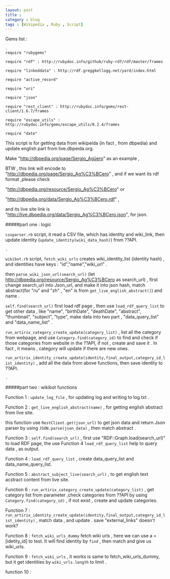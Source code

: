 ```yaml
---
layout: post
title : 
category : blog
tags : [Wikipedia , Ruby , Script]
---
```


 Gems list : 

    .
    require "rubygems"

    require "rdf" : http://rubydoc.info/github/ruby-rdf/rdf/master/frames

    require "linkeddata" : http://rdf.greggkellogg.net/yard/index.html

    require "active_record"

    require "uri"

    require "json"

    require "rest_client" : http://rubydoc.info/gems/rest-client/1.6.7/frames

    require "escape_utils" : http://rubydoc.info/gems/escape_utils/0.2.4/frames

    require "date"

This script is for getting data from wikipeida (in fact , from dbpedia) and update english part from live.dbpeida.org.

Make "http://dbpedia.org/page/Sergio_Agüero" as an example ,

BTW , this link will encode to "http://dbpedia.org/page/Sergio_Ag%C3%BCero" , and if we want its rdf format ,please  check  

"http://dbpedia.org/resource/Sergio_Ag%C3%BCero" or 

"http://dbpedia.org/data/Sergio_Ag%C3%BCero.rdf" , 

 and its live site link is  "http://live.dbpedia.org/data/Sergio_Ag%C3%BCero.json", for json.

#####part one : logic

`csvparser.rb` script, it read a CSV file, which has identity and wiki_link, then update identity (`update_identity(wiki_data_hash)`) from ??API.  

    .

`wikibot.rb` script, `fetch_wiki_urls` creates wiki_identity_list (identity hash) , and identities  have keys : "id","name","wiki_url" . 

 then `parse_wiki_json_url(search_url)` (let http://dbpedia.org/resource/Sergio_Ag%C3%BCero as search_url) , first change search_url into Json_url, and make it into json hash, match abstract(for "ru" and "zh" , "en" is from `get_live_english_abstract()`) and name .  

    
`self.find(search_url)` first load rdf page , then use `load_rdf_query_list` to get other data , like "name", "birthDate", "deathDate", "abstract", "thumbnail", "subject", "type", make data into two part , "data_query_list" and "data_name_list" .  


`run_artirix_category_create_update(category_list)` , list all the category from webpage, and use `Category.find(category_id)` to find and check if those categories from website in the ??API, if not , create and save it . In fact , it means ,  category will update if there are new ones.


`run_artirix_identity_create_update(identity,final_output,category_id_list_identity)` , add all the data from above functions, then save identity to ??API.



    .


#####part two : wikibot functions

Function 1 : `update_log_file` , for updating log and writing to log.txt . 

Function 2 : `get_live_english_abstract(name)` ,  for getting  english abstract from live site. 

 this function use `RestClient.get(json_url)` to get  json data and return Json parser by using `JSON.parse(json_data)` , then match abstract .

Function 3 : `self.find(search_url)` , first use "RDF::Graph.load(search_url)" to load RDF page, the use Function 4 `load_rdf_query_list` help to query data , as output. 

Function 4 : `load_rdf_query_list` , create data_query_list and data_name_query_list.
 
Function 5 : `abstract_subject_live(search_url)` , to get english text acstract content from live site.    

Function 6 : `run_artirix_category_create_update(category_list)` , get category list from parameter ,check categories from ??API by using `Category.find(category_id)` , if not exist , create and update categories.

Function 7 : `run_artirix_identity_create_update(identity,final_output,category_id_list_identity)` , match data , and update . save "external_links" doesn't work? 

Function 8 : `fetch_wiki_urls_dummy` fetch wiki urls , here we can use a = [idetity_id] to test. It will find identity by `find` , then match and give us wiki_urls. 

Function 9 : `fetch_wiki_urls` , it works is same to fetch_wiki_urls_dummy, but it get identities by `wiki_urls.length` to limit . 

function 10 : 
